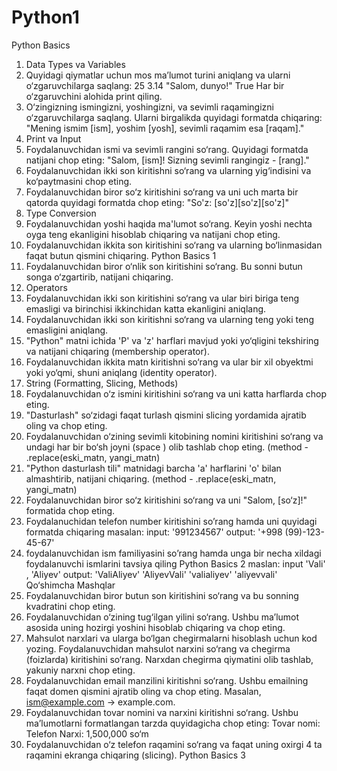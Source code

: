 # Python1
Python Basics
1. Data Types va Variables
1. Quyidagi qiymatlar uchun mos ma’lumot turini aniqlang va ularni
o‘zgaruvchilarga saqlang:
25
3.14
"Salom, dunyo!"
True
Har bir o‘zgaruvchini alohida print qiling.
2. O‘zingizning ismingizni, yoshingizni, va sevimli raqamingizni o‘zgaruvchilarga
saqlang. Ularni birgalikda quyidagi formatda chiqaring:
"Mening ismim [ism], yoshim [yosh], sevimli raqamim esa [raqam]."
2. Print va Input
1. Foydalanuvchidan ismi va sevimli rangini so‘rang. Quyidagi formatda natijani
chop eting:
"Salom, [ism]! Sizning sevimli rangingiz - [rang]."
2. Foydalanuvchidan ikki son kiritishni so‘rang va ularning yig‘indisini va
ko‘paytmasini chop eting.
3. Foydalanuvchidan biror so‘z kiritishini so‘rang va uni uch marta bir qatorda
quyidagi formatda chop eting:
"So'z: [so'z][so'z][so'z]"
3. Type Conversion
1. Foydalanuvchidan yoshi haqida ma'lumot so‘rang. Keyin yoshi nechta oyga
teng ekanligini hisoblab chiqaring va natijani chop eting.
2. Foydalanuvchidan ikkita son kiritishini so‘rang va ularning bo‘linmasidan faqat
butun qismini chiqaring.
Python Basics 1
3. Foydalanuvchidan biror o‘nlik son kiritishini so‘rang. Bu sonni butun songa
o‘zgartirib, natijani chiqaring.
4. Operators
1. Foydalanuvchidan ikki son kiritishini so‘rang va ular biri biriga teng emasligi va
birinchisi ikkinchidan katta ekanligini aniqlang.
2. Foydalanuvchidan ikki son kiritishni so‘rang va ularning teng yoki teng
emasligini aniqlang.
3. "Python" matni ichida 'P' va 'z' harflari mavjud yoki yo‘qligini tekshiring va
natijani chiqaring (membership operator).
4. Foydalanuvchidan ikkita matn kiritishni so‘rang va ular bir xil obyektmi yoki
yo‘qmi, shuni aniqlang (identity operator).
5. String (Formatting, Slicing, Methods)
1. Foydalanuvchidan o‘z ismini kiritishini so‘rang va uni katta harflarda chop
eting.
2. "Dasturlash" so‘zidagi faqat turlash qismini slicing yordamida ajratib oling va
chop eting.
3. Foydalanuvchidan o‘zining sevimli kitobining nomini kiritishini so‘rang va
undagi har bir bo‘sh joyni (space ) olib tashlab chop eting. (method -
.replace(eski_matn, yangi_matn)
4. "Python dasturlash tili" matnidagi barcha 'a' harflarini 'o' bilan almashtirib,
natijani chiqaring. (method - .replace(eski_matn, yangi_matn)
5. Foydalanuvchidan biror so‘z kiritishini so‘rang va uni "Salom, [so‘z]!" formatida
chop eting.
6. Foydalanuchidan telefon number kiritishini so’rang hamda uni quyidagi
formatda chiqaring
masalan: input:
'991234567' output: '+998 (99)-123-45-67'
7. foydalanuvchidan ism familiyasini so’rang hamda unga bir necha xildagi
foydalanuvchi ismlarini tavsiya qiling
Python Basics 2
maslan: input
'Vali'
,
'Aliyev' output: 'ValiAliyev' 'AliyevVali' 'valialiyev' 'aliyevvali'
Qo‘shimcha Mashqlar
1. Foydalanuvchidan biror butun son kiritishini so‘rang va bu sonning kvadratini
chop eting.
2. Foydalanuvchidan o‘zining tug‘ilgan yilini so‘rang. Ushbu ma’lumot asosida
uning hozirgi yoshini hisoblab chiqaring va chop eting.
3. Mahsulot narxlari va ularga bo‘lgan chegirmalarni hisoblash uchun kod yozing.
Foydalanuvchidan mahsulot narxini so‘rang va chegirma (foizlarda) kiritishini
so‘rang. Narxdan chegirma qiymatini olib tashlab, yakuniy narxni chop eting.
4. Foydalanuvchidan email manzilini kiritishni so‘rang. Ushbu emailning faqat
domen qismini ajratib oling va chop eting. Masalan, ism@example.com →
example.com.
5. Foydalanuvchidan tovar nomini va narxini kiritishni so‘rang. Ushbu
ma’lumotlarni formatlangan tarzda quyidagicha chop eting:
Tovar nomi: Telefon
Narxi: 1,500,000 so‘m
6. Foydalanuvchidan o‘z telefon raqamini so‘rang va faqat uning oxirgi 4 ta
raqamini ekranga chiqaring (slicing).
Python Basics 3
